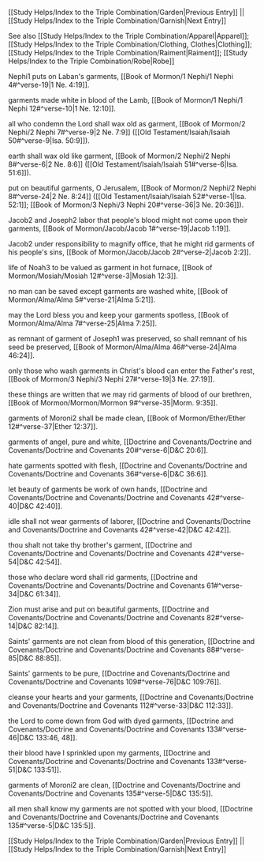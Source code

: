 [[Study Helps/Index to the Triple Combination/Garden|Previous Entry]]  ||  [[Study Helps/Index to the Triple Combination/Garnish|Next Entry]]

 See also [[Study Helps/Index to the Triple Combination/Apparel|Apparel]]; [[Study Helps/Index to the Triple Combination/Clothing, Clothes|Clothing]]; [[Study Helps/Index to the Triple Combination/Raiment|Raiment]]; [[Study Helps/Index to the Triple Combination/Robe|Robe]]

 Nephi1 puts on Laban's garments, [[Book of Mormon/1 Nephi/1 Nephi 4#^verse-19|1 Ne. 4:19]].

 garments made white in blood of the Lamb, [[Book of Mormon/1 Nephi/1 Nephi 12#^verse-10|1 Ne. 12:10]].

 all who condemn the Lord shall wax old as garment, [[Book of Mormon/2 Nephi/2 Nephi 7#^verse-9|2 Ne. 7:9]] ([[Old Testament/Isaiah/Isaiah 50#^verse-9|Isa. 50:9]]).

 earth shall wax old like garment, [[Book of Mormon/2 Nephi/2 Nephi 8#^verse-6|2 Ne. 8:6]] ([[Old Testament/Isaiah/Isaiah 51#^verse-6|Isa. 51:6]]).

 put on beautiful garments, O Jerusalem, [[Book of Mormon/2 Nephi/2 Nephi 8#^verse-24|2 Ne. 8:24]] ([[Old Testament/Isaiah/Isaiah 52#^verse-1|Isa. 52:1]]; [[Book of Mormon/3 Nephi/3 Nephi 20#^verse-36|3 Ne. 20:36]]).

 Jacob2 and Joseph2 labor that people's blood might not come upon their garments, [[Book of Mormon/Jacob/Jacob 1#^verse-19|Jacob 1:19]].

 Jacob2 under responsibility to magnify office, that he might rid garments of his people's sins, [[Book of Mormon/Jacob/Jacob 2#^verse-2|Jacob 2:2]].

 life of Noah3 to be valued as garment in hot furnace, [[Book of Mormon/Mosiah/Mosiah 12#^verse-3|Mosiah 12:3]].

 no man can be saved except garments are washed white, [[Book of Mormon/Alma/Alma 5#^verse-21|Alma 5:21]].

 may the Lord bless you and keep your garments spotless, [[Book of Mormon/Alma/Alma 7#^verse-25|Alma 7:25]].

 as remnant of garment of Joseph1 was preserved, so shall remnant of his seed be preserved, [[Book of Mormon/Alma/Alma 46#^verse-24|Alma 46:24]].

 only those who wash garments in Christ's blood can enter the Father's rest, [[Book of Mormon/3 Nephi/3 Nephi 27#^verse-19|3 Ne. 27:19]].

 these things are written that we may rid garments of blood of our brethren, [[Book of Mormon/Mormon/Mormon 9#^verse-35|Morm. 9:35]].

 garments of Moroni2 shall be made clean, [[Book of Mormon/Ether/Ether 12#^verse-37|Ether 12:37]].

 garments of angel, pure and white, [[Doctrine and Covenants/Doctrine and Covenants/Doctrine and Covenants 20#^verse-6|D&C 20:6]].

 hate garments spotted with flesh, [[Doctrine and Covenants/Doctrine and Covenants/Doctrine and Covenants 36#^verse-6|D&C 36:6]].

 let beauty of garments be work of own hands, [[Doctrine and Covenants/Doctrine and Covenants/Doctrine and Covenants 42#^verse-40|D&C 42:40]].

 idle shall not wear garments of laborer, [[Doctrine and Covenants/Doctrine and Covenants/Doctrine and Covenants 42#^verse-42|D&C 42:42]].

 thou shalt not take thy brother's garment, [[Doctrine and Covenants/Doctrine and Covenants/Doctrine and Covenants 42#^verse-54|D&C 42:54]].

 those who declare word shall rid garments, [[Doctrine and Covenants/Doctrine and Covenants/Doctrine and Covenants 61#^verse-34|D&C 61:34]].

 Zion must arise and put on beautiful garments, [[Doctrine and Covenants/Doctrine and Covenants/Doctrine and Covenants 82#^verse-14|D&C 82:14]].

 Saints' garments are not clean from blood of this generation, [[Doctrine and Covenants/Doctrine and Covenants/Doctrine and Covenants 88#^verse-85|D&C 88:85]].

 Saints' garments to be pure, [[Doctrine and Covenants/Doctrine and Covenants/Doctrine and Covenants 109#^verse-76|D&C 109:76]].

 cleanse your hearts and your garments, [[Doctrine and Covenants/Doctrine and Covenants/Doctrine and Covenants 112#^verse-33|D&C 112:33]].

 the Lord to come down from God with dyed garments, [[Doctrine and Covenants/Doctrine and Covenants/Doctrine and Covenants 133#^verse-46|D&C 133:46, 48]].

 their blood have I sprinkled upon my garments, [[Doctrine and Covenants/Doctrine and Covenants/Doctrine and Covenants 133#^verse-51|D&C 133:51]].

 garments of Moroni2 are clean, [[Doctrine and Covenants/Doctrine and Covenants/Doctrine and Covenants 135#^verse-5|D&C 135:5]].

 all men shall know my garments are not spotted with your blood, [[Doctrine and Covenants/Doctrine and Covenants/Doctrine and Covenants 135#^verse-5|D&C 135:5]].

[[Study Helps/Index to the Triple Combination/Garden|Previous Entry]]  ||  [[Study Helps/Index to the Triple Combination/Garnish|Next Entry]]